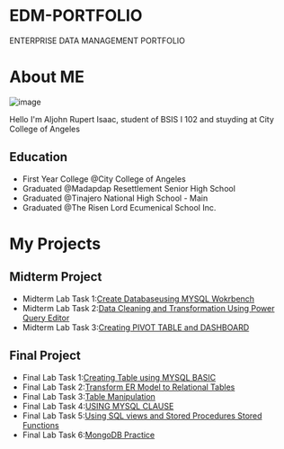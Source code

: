 # EDM-PORTFOLIO
ENTERPRISE DATA MANAGEMENT PORTFOLIO

# About ME

  ![image](https://github.com/user-attachments/assets/fdf7b96f-2ae2-4b6c-808c-0cc55b303267)


  Hello I'm Aljohn Rupert Isaac, student of BSIS I 102 and stuyding at City College of Angeles

 
## Education
- First Year College @City College of Angeles
- Graduated @Madapdap Resettlement Senior High School
- Graduated @Tinajero National High School - Main
- Graduated @The Risen Lord Ecumenical School Inc.


# My Projects


## Midterm Project
- Midterm Lab Task 1:[Create Databaseusing MYSQL Wokrbench](https://aljohn0809.github.io/MIDTERM-LAB-TASK-1/) 
- Midterm Lab Task 2:[Data Cleaning and Transformation Using Power Query Editor](https://aljohn0809.github.io/MIDTERM-LAB-TASK-2/) 
- Midterm Lab Task 3:[Creating PIVOT TABLE and DASHBOARD](https://aljohn0809.github.io/MIDTERM-LAB-TASK-3/)


## Final Project
- Final Lab Task 1:[Creating Table using MYSQL BASIC](https://aljohn0809.github.io/FINAL-LAB-TASK-1/)
- Final Lab Task 2:[Transform ER Model to Relational Tables](https://aljohn0809.github.io/FINAL-LAB-TASK-2/)
- Final Lab Task 3:[Table Manipulation](https://aljohn0809.github.io/FINAL-LAB-TASK-3/)
- Final Lab Task 4:[USING MYSQL CLAUSE](https://aljohn0809.github.io/FINAL-LAB-TASK-4/)
- Final Lab Task 5:[Using SQL views and Stored Procedures Stored Functions](https://aljohn0809.github.io/FINAL-LAB-TASK-5/)
- Final Lab Task 6:[MongoDB Practice](https://aljohn0809.github.io/Final-Lab-Task-6/)
